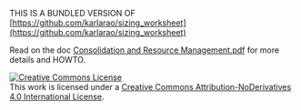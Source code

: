THIS IS A BUNDLED VERSION OF [https://github.com/karlarao/sizing_worksheet](https://github.com/karlarao/sizing_worksheet)

Read on the doc [Consolidation and Resource Management.pdf](https://github.com/karlarao/provisioning_worksheet/blob/master/Consolidation%20and%20Resource%20Management.pdf) for more details and HOWTO.

<a rel="license" href="http://creativecommons.org/licenses/by-nd/4.0/"><img alt="Creative Commons License" style="border-width:0" src="https://i.creativecommons.org/l/by-nd/4.0/88x31.png" /></a><br />This work is licensed under a <a rel="license" href="http://creativecommons.org/licenses/by-nd/4.0/">Creative Commons Attribution-NoDerivatives 4.0 International License</a>.
